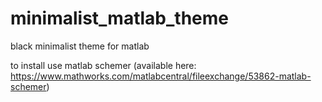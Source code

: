 # minimalist_matlab_theme
black minimalist theme for matlab

to install use matlab schemer (available here: https://www.mathworks.com/matlabcentral/fileexchange/53862-matlab-schemer)
